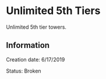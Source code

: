 # Unlimited 5th Tiers
Unlimited 5th tier towers.

## Information
Creation date: 6/17/2019

Status: Broken
